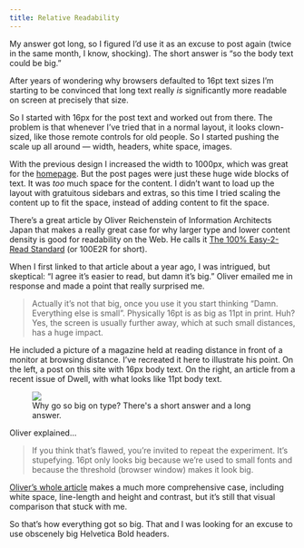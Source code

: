 ```yaml
---
title: Relative Readability
---
```




<p>My answer got long, so I figured I’d use it as an excuse to post again (twice in the same month, I know, shocking). The short answer is “so the body text could be big.”</p>

<p>After years of wondering why browsers defaulted to 16pt text sizes I’m starting to be convinced that long text really <em>is</em> significantly more readable on screen at precisely that size.</p>

<p>So I started with 16px for the post text and worked out from there. The problem is that whenever I’ve tried that in a normal layout, it looks clown-sized, like those remote controls for old people. So I started pushing the scale up all around — width, headers, white space, images.</p>

<p>With the previous design I increased the width to 1000px, which was great for the <a href="http://wm3.wilsonminer.com/">homepage</a>. But the post pages were just these huge wide blocks of text. It was <em>too</em> much space for the content. I didn’t want to load up the layout with gratuitous sidebars and extras, so this time I tried scaling the content up to fit the space, instead of adding content to fit the space.</p>

<p>There’s a great article by Oliver Reichenstein of Information Architects Japan that makes a really great case for why larger type and lower content density is good for readability on the Web. He calls it <a href="http://informationarchitects.jp/100e2r/">The 100% Easy-2-Read Standard</a> (or <span class="caps">100E2R</span> for short).</p>

<p>When I first linked to that article about a year ago, I was intrigued, but skeptical: “I agree it’s easier to read, but damn it’s big.” Oliver emailed me in response and made a point that really surprised me.</p>

<blockquote>
<p>Actually it’s not that big, once you use it you start thinking “Damn. Everything else is small”. Physically 16pt is as big as 11pt in print. Huh? Yes, the screen is usually further away, which at such small distances, has a huge impact.</p>
</blockquote>

<p>He included a picture of a magazine held at reading distance in front of a monitor at browsing distance. I’ve recreated it here to illustrate his point. On the left, a post on this site with 16px body text. On the right, an article from a recent issue of Dwell, with what looks like 11pt body text.</p>

<figure>
	<img src="http://media.wilsonminer.com/images/posts/2008/oct/20/typesize_comparison.jpg">
	<figcaption>Why go so big on type? There's a short answer and a long answer.</figcaption>
</figure>

<p>Oliver explained…</p>

<blockquote>
<p>If you think that’s flawed, you’re invited to repeat the experiment. It’s stupefying. 16pt only looks big because we’re used to small fonts and because the threshold (browser window) makes it look big.</p>
</blockquote>

<p><a href="http://informationarchitects.jp/100e2r/">Oliver’s whole article</a> makes a much more comprehensive case, including white space, line-length and height and contrast, but it’s still that visual comparison that stuck with me.</p>

<p>So that’s how everything got so big. That and I was looking for an excuse to use obscenely big Helvetica Bold headers.</p>